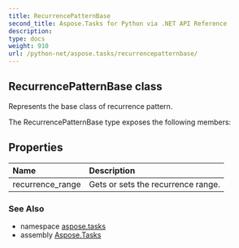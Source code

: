 ```yaml
---
title: RecurrencePatternBase
second_title: Aspose.Tasks for Python via .NET API Reference
description: 
type: docs
weight: 910
url: /python-net/aspose.tasks/recurrencepatternbase/
---
```


## RecurrencePatternBase class

Represents the base class of recurrence pattern.

The RecurrencePatternBase type exposes the following members:
## Properties
| Name | Description |
| :- | :- |
|recurrence_range|Gets or sets the recurrence range.|

### See Also

* namespace [aspose.tasks](/tasks/python-net/aspose.tasks/)
* assembly [Aspose.Tasks](/tasks/python-net/)


